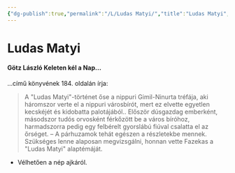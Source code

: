 ```yaml
---
{"dg-publish":true,"permalink":"/L/Ludas Matyi/","title":"Ludas Matyi","created":"2024-01-14T12:17","updated":"2024-01-14T12:17"}
---
```



# Ludas Matyi

#### Götz László Keleten kél a Nap...  

...című könyvének 184. oldalán írja:  
> A "Ludas Matyi"-történet őse a nippuri Gimil-Ninurta tréfája, aki háromszor verte el a nippuri városbírót, mert ez elvette egyetlen kecskéjét és kidobatta palotájából.. Először dúsgazdag emberként, másodszor tudós orvosként férkőzött be a város bíróhoz, harmadszorra pedig egy felbérelt gyorslábú fiúval csalatta el az őrséget. – A párhuzamok tehát egészen a részletekbe mennek. Szükséges lenne alaposan megvizsgálni, honnan vette Fazekas a "Ludas Matyi" alaptémáját.  
- Vélhetően a nép ajkáról.  